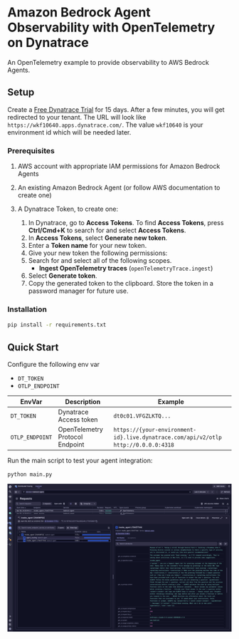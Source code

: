 # Amazon Bedrock Agent Observability with OpenTelemetry on Dynatrace

An OpenTelemetry example to provide observability to AWS Bedrock Agents.

## Setup

Create a [Free Dynatrace Trial](https://www.dynatrace.com/signup/) for 15 days.
After a few minutes, you will get redirected to your tenant. The URL will look like `https://wkf10640.apps.dynatrace.com/`.
The value `wkf10640` is your environment id which will be needed later.


### Prerequisites
1. AWS account with appropriate IAM permissions for Amazon Bedrock Agents
2. An existing Amazon Bedrock Agent (or follow AWS documentation to create one)
3. A Dynatrace Token, to create one:

   1. In Dynatrace, go to **Access Tokens**. To find **Access Tokens**, press **Ctrl/Cmd+K** to search for and select **Access Tokens**.
   2. In **Access Tokens**, select **Generate new token**.
   3. Enter a **Token name** for your new token.
   4. Give your new token the following permissions:
   5. Search for and select all of the following scopes.
       * **Ingest OpenTelemetry traces** (`openTelemetryTrace.ingest`)
   6. Select **Generate token**.
   7. Copy the generated token to the clipboard. Store the token in a password manager for future use.


### Installation

```bash
pip install -r requirements.txt
```

## Quick Start

Configure the following env var

- `DT_TOKEN`
- `OTLP_ENDPOINT`

| EnvVar | Description                    | Example                                         |
|--------|--------------------------------|-------------------------------------------------|
| `DT_TOKEN` | Dynatrace Access token         | `dt0c01.VFGZLKTQ...`                            |
| `OTLP_ENDPOINT` | OpenTelemetry Protocol Endpoint | `https://{your-environment-id}.live.dynatrace.com/api/v2/otlp` <br> `http://0.0.0.0:4318` |

Run the main script to test your agent integration:

```bash
python main.py
```

![Example](./img/example_trace.png)
